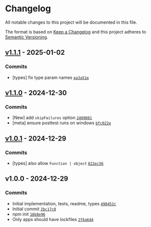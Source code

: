 # Changelog

All notable changes to this project will be documented in this file.

The format is based on [Keep a Changelog](https://keepachangelog.com/en/1.0.0/)
and this project adheres to [Semantic Versioning](https://semver.org/spec/v2.0.0.html).

## [v1.1.1](https://github.com/ljharb/mirror-own/compare/v1.1.0...v1.1.1) - 2025-01-02

### Commits

- [types] fix type param names [`ea3a51e`](https://github.com/ljharb/mirror-own/commit/ea3a51e25371da4caaa9d1f8868da60c723225f2)

## [v1.1.0](https://github.com/ljharb/mirror-own/compare/v1.0.1...v1.1.0) - 2024-12-30

### Commits

- [New] add `skipFailures` option [`2409081`](https://github.com/ljharb/mirror-own/commit/2409081d74088cd05bddaff31f5c7c6f838664ff)
- [meta] ensure posttest runs on windows [`bfc022e`](https://github.com/ljharb/mirror-own/commit/bfc022e8f3ac94a4eafd4b653054e0942a7e7920)

## [v1.0.1](https://github.com/ljharb/mirror-own/compare/v1.0.0...v1.0.1) - 2024-12-29

### Commits

- [types] also allow `Function | object` [`822ec56`](https://github.com/ljharb/mirror-own/commit/822ec5683c22fcab594734bb1bad59a91b075bc6)

## v1.0.0 - 2024-12-29

### Commits

- Initial implementation, tests, readme, types [`498452c`](https://github.com/ljharb/mirror-own/commit/498452c5a1d44958c989c852c883525e26530ab7)
- Initial commit [`2bc17c8`](https://github.com/ljharb/mirror-own/commit/2bc17c8adba66517dde3fa3b3b73d3953568c7e0)
- npm init [`18b8e96`](https://github.com/ljharb/mirror-own/commit/18b8e96f49d36a1133485c78c5274a5be286268f)
- Only apps should have lockfiles [`2f6a6d4`](https://github.com/ljharb/mirror-own/commit/2f6a6d449d902839dbddb0215a70ffe422e9ab54)
